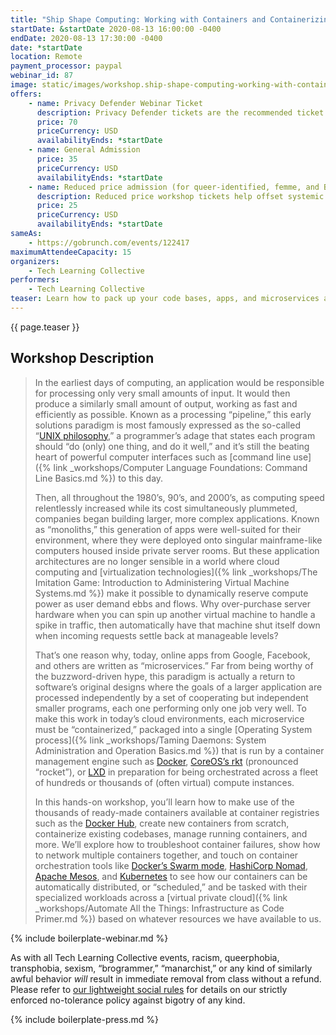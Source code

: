 ```yaml
---
title: "Ship Shape Computing: Working with Containers and Containerizing Digital Workloads"
startDate: &startDate 2020-08-13 16:00:00 -0400
endDate: 2020-08-13 17:30:00 -0400
date: *startDate
location: Remote
payment_processor: paypal
webinar_id: 87
image: static/images/workshop.ship-shape-computing-working-with-containers-and-containerizing-digital-workloads.rectangle.jpg
offers:
    - name: Privacy Defender Webinar Ticket
      description: Privacy Defender tickets are the recommended ticket type for those who can afford to help fund the digital security and online privacy advocacy communities with their financial resources, are attending the workshop with the support of their employers or other backers, or have other resources available to them. Purchasing tickets at this level makes it possible for us to offer reduced price tickets to those in need.
      price: 70
      priceCurrency: USD
      availabilityEnds: *startDate
    - name: General Admission
      price: 35
      priceCurrency: USD
      availabilityEnds: *startDate
    - name: Reduced price admission (for queer-identified, femme, and BIPOC people)
      description: Reduced price workshop tickets help offset systemic biases prevalent in society and in the technology sector especially.
      price: 25
      priceCurrency: USD
      availabilityEnds: *startDate
sameAs:
    - https://gobrunch.com/events/122417
maximumAttendeeCapacity: 15
organizers:
    - Tech Learning Collective
performers:
    - Tech Learning Collective
teaser: Learn how to pack up your code bases, apps, and microservices and get ready to set sail aboard container orchestration platforms in the cloud or on your own metal in this introductory workshop about working with containers. Far from a newfangled buzzword, containerizing digital workloads have precedents dating back to the invention of the UNIX operating system in the 1970's. Today, operating container engines like Docker and orchestration platforms like Kubernetes are increasingly essential skills, but difficult to navigate. This workshop will put you back on course by providing a ground-up view of what containers really are, where they came from, and how to best use them for DevOps, site reliability, and even enhanced security tasks.
---
```


{{ page.teaser }}

## Workshop Description

> In the earliest days of computing, an application would be responsible for processing only very small amounts of input. It would then produce a similarly small amount of output, working as fast and efficiently as possible. Known as a processing &ldquo;pipeline,&rdquo; this early solutions paradigm is most famously expressed as the so-called &ldquo;[UNIX philosophy](https://en.wikipedia.org/wiki/Unix_philosophy),&rdquo; a programmer&rsquo;s adage that states each program should &ldquo;do (only) one thing, and do it well,&rdquo; and it&rsquo;s still the beating heart of powerful computer interfaces such as [command line use]({% link _workshops/Computer Language Foundations: Command Line Basics.md %}) to this day.
>
> Then, all throughout the 1980&rsquo;s, 90&rsquo;s, and 2000&rsquo;s, as computing speed relentlessly increased while its cost simultaneously plummeted, companies began building larger, more complex applications. Known as &ldquo;monoliths,&rdquo; this generation of apps were well-suited for their environment, where they were deployed onto singular mainframe-like computers housed inside private server rooms. But these application architectures are no longer sensible in a world where cloud computing and [virtualization technologies]({% link _workshops/The Imitation Game: Introduction to Administering Virtual Machine Systems.md %}) make it possible to dynamically reserve compute power as user demand ebbs and flows. Why over-purchase server hardware when you can spin up another virtual machine to handle a spike in traffic, then automatically have that machine shut itself down when incoming requests settle back at manageable levels?
>
> That&rsquo;s one reason why, today, online apps from Google, Facebook, and others are written as &ldquo;microservices.&rdquo; Far from being worthy of the buzzword-driven hype, this paradigm is actually a return to software&rsquo;s original designs where the goals of a larger application are processed independently by a set of cooperating but independent smaller programs, each one performing only one job very well. To make this work in today&rsquo;s cloud environments, each microservice must be &ldquo;containerized,&rdquo; packaged into a single [Operating System process]({% link _workshops/Taming Daemons: System Administration and Operation Basics.md %}) that is run by a container management engine such as [Docker](https://www.docker.com/), [CoreOS&rsquo;s rkt](https://coreos.com/rkt/) (pronounced &ldquo;rocket&rdquo;), or [LXD](https://linuxcontainers.org/lxd/introduction/) in preparation for being orchestrated across a fleet of hundreds or thousands of (often virtual) compute instances.
>
> In this hands-on workshop, you&rsquo;ll learn how to make use of the thousands of ready-made containers available at container registries such as the [Docker Hub](https://hub.docker.com/), create new containers from scratch, containerize existing codebases, manage running containers, and more. We&rsquo;ll explore how to troubleshoot container failures, show how to network multiple containers together, and touch on container orchestration tools like [Docker&rsquo;s Swarm mode](https://docs.docker.com/engine/swarm/), [HashiCorp Nomad](https://www.nomadproject.io/), [Apache Mesos](https://mesos.apache.org/), and [Kubernetes](https://kubernetes.io/) to see how our containers can be automatically distributed, or &ldquo;scheduled,&rdquo; and be tasked with their specialized workloads across a [virtual private cloud]({% link _workshops/Automate All the Things: Infrastructure as Code Primer.md %}) based on whatever resources we have available to us.

{% include boilerplate-webinar.md %}

As with all Tech Learning Collective events, racism, queerphobia, transphobia, sexism, &ldquo;brogrammer,&rdquo; &ldquo;manarchist,&rdquo; or any kind of similarly awful behavior *will* result in immediate removal from class without a refund. Please refer to [our lightweight social rules](https://github.com/AnarchoTechNYC/meta/wiki/Social-rules) for details on our strictly enforced no-tolerance policy against bigotry of any kind.

{% include boilerplate-press.md %}
